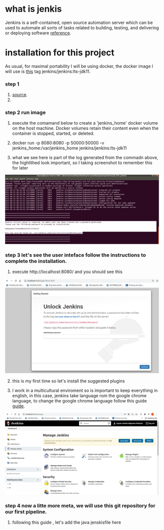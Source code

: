 # what is jenkis

Jenkins is a self-contained, open source automation server which can be used to automate all sorts of tasks related to building, testing, and delivering or deploying software [reference](https://www.jenkins.io/doc/#:~:text=Jenkins%20is%20a%20self-contained%2C%20open%20source%20automation%20server%20which%20can%20be%20used%20to%20automate%20all%20sorts%20of%20tasks%20related%20to%20building%2C%20testing%2C%20and%20delivering%20or%20deploying%20software).

# installation for this project

As usual, for maximal portability I will be using docker, the docker image I will use is [this](https://hub.docker.com/r/jenkins/jenkins) tag jenkins/jenkins:lts-jdk11.

### step 1 

1. [source](https://github.com/jenkinsci/docker/blob/master/README.md).
2. 

### step 2 run image

1. execute the comamand below to create a 'jenkins_home' docker volume on the host machine. Docker volumes retain their content even when the container is stopped, started, or deleted.

2. docker run -p 8080:8080 -p 50000:50000 -v jenkins_home:/var/jenkins_home jenkins/jenkins:lts-jdk11

3. what we see here is part of the log generated from the commadn above, the highlithed look important, so I taking screenshot to remember this for later

![jenkins Pwd!](img/jenkinsPwd.png "jenkinsPwd")

### step 3 let's see the user inteface follow the instructions to complete the installation.

1. execute http://localhost:8080/ and you should see this

![Jenkins UI!](img/UIJenkins.png "UIJenkins")

2. this is my first time so let's install the suggested plugins

3. I work in a multicultural enviroment so is important to keep everything in english, in this case, jenkins take language rom the google chrome language, to change the google chrome language follow this guide [guide](https://support.google.com/chrome/answer/173424).

![Jenkins UI in english!](img/JenkinsUIinenglish.png "JenkinsUIinenglish")

### step 4 now a litte more meta, we will use this git repository for our first pipeline.

1. following this guide , let's add the java jenskisfile here
